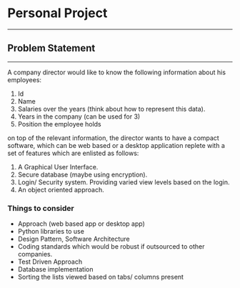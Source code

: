 # Personal Project
----------------

## Problem Statement
--------------------

A company director would like to know the following information about his employees:

1. Id 
2. Name
3. Salaries over the years (think about how to represent this data).
4. Years in the company (can be used for 3)
5. Position the employee holds

on top of the relevant information, the director wants to have 
a compact software, which can be web based or a desktop application
replete with a set of features which are enlisted as follows:

1. A Graphical User Interface.
2. Secure database (maybe using encryption).
3. Login/ Security system. Providing varied view levels
   based on the login.
4. An object oriented approach.

### Things to consider

* Approach (web based app or desktop app)
* Python libraries to use
* Design Pattern, Software Architecture
* Coding standards which would be robust 
  if outsourced to other companies.
* Test Driven Approach
* Database implementation 
* Sorting the lists viewed based on tabs/ columns present